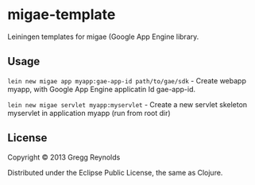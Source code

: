 # migae-template

Leiningen templates for migae (Google App Engine library.

## Usage

`lein new migae app myapp:gae-app-id path/to/gae/sdk` - Create webapp myapp, with Google App Engine applicatin Id gae-app-id.

`lein new migae servlet myapp:myservlet` - Create a new servlet
skeleton myservlet in application myapp (run from root dir)


## License

Copyright © 2013 Gregg Reynolds

Distributed under the Eclipse Public License, the same as Clojure.
